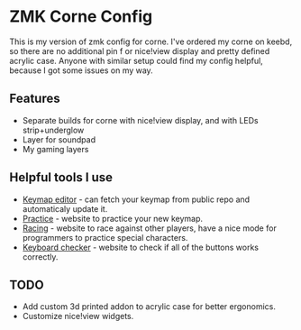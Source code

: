 # ZMK Corne Config
This is my version of zmk config for corne. I've ordered my corne on keebd, so there are no additional pin f
or nice!view display and pretty defined acrylic case. Anyone with similar setup could find my config helpful, because I got some issues on my way.

## Features
- Separate builds for corne with nice!view display, and with LEDs strip+underglow
- Layer for soundpad
- My gaming layers

## Helpful tools I use
- [Keymap editor](https://nickcoutsos.github.io/keymap-editor) - can fetch your keymap from public repo and automaticaly update it.
- [Practice](https://www.keybr.com) - website to practice your new keymap.
- [Racing](https://data.typeracer.com) - website to race against other players, have a nice mode for programmers to practice special characters.
- [Keyboard checker](https://keyboard-test.space/) - website to check if all of the buttons works correctly.

## TODO
- Add custom 3d printed addon to acrylic case for better ergonomics.
- Customize nice!view widgets.


